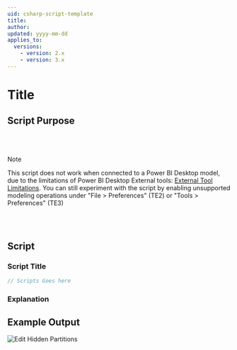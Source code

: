 ```yaml
---
uid: csharp-script-template
title: 
author: 
updated: yyyy-mm-dd
applies_to:
  versions:
    - version: 2.x
    - version: 3.x
---
```

# Title

## Script Purpose


<br></br>
> [!NOTE] 
> This script does not work when connected to a Power BI Desktop model, due to the limitations of Power BI Desktop External tools: [External Tool Limitations](https://learn.microsoft.com/en-us/power-bi/transform-model/desktop-external-tools#data-modeling-operations). You can still experiment with the script by enabling unsupported modeling operations under "File > Preferences" (TE2) or "Tools > Preferences" (TE3)

<br></br>

## Script

### Script Title
```csharp
// Scripts Goes here
```
### Explanation


## Example Output

![Edit Hidden Partitions](~/images/Cscripts/show-hidden-partitions.png)


